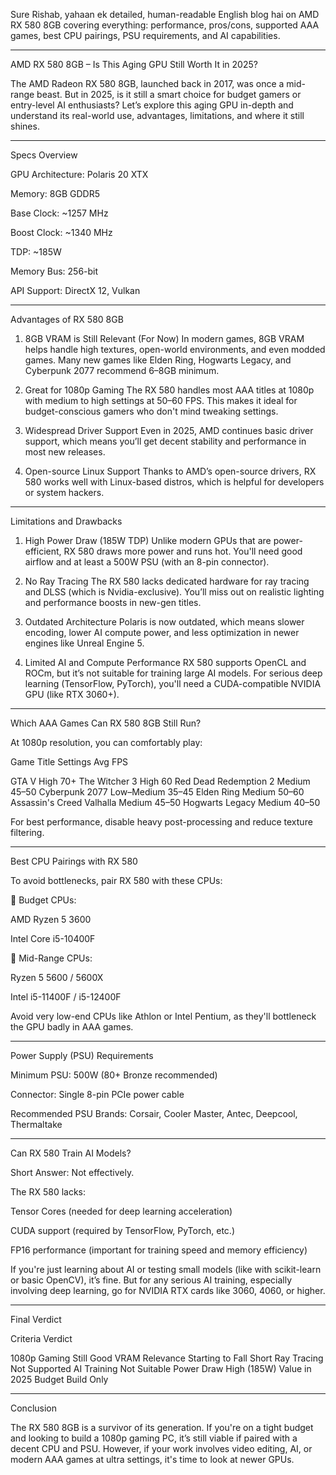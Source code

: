 Sure Rishab, yahaan ek detailed, human-readable English blog hai on AMD RX 580 8GB covering everything: performance, pros/cons, supported AAA games, best CPU pairings, PSU requirements, and AI capabilities.


---

AMD RX 580 8GB – Is This Aging GPU Still Worth It in 2025?

The AMD Radeon RX 580 8GB, launched back in 2017, was once a mid-range beast. But in 2025, is it still a smart choice for budget gamers or entry-level AI enthusiasts? Let’s explore this aging GPU in-depth and understand its real-world use, advantages, limitations, and where it still shines.


---

Specs Overview

GPU Architecture: Polaris 20 XTX

Memory: 8GB GDDR5

Base Clock: ~1257 MHz

Boost Clock: ~1340 MHz

TDP: ~185W

Memory Bus: 256-bit

API Support: DirectX 12, Vulkan



---

Advantages of RX 580 8GB

1. 8GB VRAM is Still Relevant (For Now)
In modern games, 8GB VRAM helps handle high textures, open-world environments, and even modded games. Many new games like Elden Ring, Hogwarts Legacy, and Cyberpunk 2077 recommend 6–8GB minimum.


2. Great for 1080p Gaming
The RX 580 handles most AAA titles at 1080p with medium to high settings at 50–60 FPS. This makes it ideal for budget-conscious gamers who don't mind tweaking settings.


3. Widespread Driver Support
Even in 2025, AMD continues basic driver support, which means you’ll get decent stability and performance in most new releases.


4. Open-source Linux Support
Thanks to AMD’s open-source drivers, RX 580 works well with Linux-based distros, which is helpful for developers or system hackers.




---

Limitations and Drawbacks

1. High Power Draw (185W TDP)
Unlike modern GPUs that are power-efficient, RX 580 draws more power and runs hot. You'll need good airflow and at least a 500W PSU (with an 8-pin connector).


2. No Ray Tracing
The RX 580 lacks dedicated hardware for ray tracing and DLSS (which is Nvidia-exclusive). You’ll miss out on realistic lighting and performance boosts in new-gen titles.


3. Outdated Architecture
Polaris is now outdated, which means slower encoding, lower AI compute power, and less optimization in newer engines like Unreal Engine 5.


4. Limited AI and Compute Performance
RX 580 supports OpenCL and ROCm, but it’s not suitable for training large AI models. For serious deep learning (TensorFlow, PyTorch), you'll need a CUDA-compatible NVIDIA GPU (like RTX 3060+).




---

Which AAA Games Can RX 580 8GB Still Run?

At 1080p resolution, you can comfortably play:

Game Title	Settings	Avg FPS

GTA V	High	70+
The Witcher 3	High	60
Red Dead Redemption 2	Medium	45–50
Cyberpunk 2077	Low–Medium	35–45
Elden Ring	Medium	50–60
Assassin's Creed Valhalla	Medium	45–50
Hogwarts Legacy	Medium	40–50


For best performance, disable heavy post-processing and reduce texture filtering.


---

Best CPU Pairings with RX 580

To avoid bottlenecks, pair RX 580 with these CPUs:

🔸 Budget CPUs:

AMD Ryzen 5 3600

Intel Core i5-10400F


🔹 Mid-Range CPUs:

Ryzen 5 5600 / 5600X

Intel i5-11400F / i5-12400F


Avoid very low-end CPUs like Athlon or Intel Pentium, as they'll bottleneck the GPU badly in AAA games.


---

Power Supply (PSU) Requirements

Minimum PSU: 500W (80+ Bronze recommended)

Connector: Single 8-pin PCIe power cable

Recommended PSU Brands: Corsair, Cooler Master, Antec, Deepcool, Thermaltake



---

Can RX 580 Train AI Models?

Short Answer: Not effectively.

The RX 580 lacks:

Tensor Cores (needed for deep learning acceleration)

CUDA support (required by TensorFlow, PyTorch, etc.)

FP16 performance (important for training speed and memory efficiency)


If you're just learning about AI or testing small models (like with scikit-learn or basic OpenCV), it’s fine. But for any serious AI training, especially involving deep learning, go for NVIDIA RTX cards like 3060, 4060, or higher.


---

Final Verdict

Criteria	Verdict

1080p Gaming	 Still Good
VRAM Relevance	 Starting to Fall Short
Ray Tracing	 Not Supported
AI Training	 Not Suitable
Power Draw	 High (185W)
Value in 2025	 Budget Build Only



---

Conclusion

The RX 580 8GB is a survivor of its generation. If you're on a tight budget and looking to build a 1080p gaming PC, it’s still viable if paired with a decent CPU and PSU. However, if your work involves video editing, AI, or modern AAA games at ultra settings, it's time to look at newer GPUs.